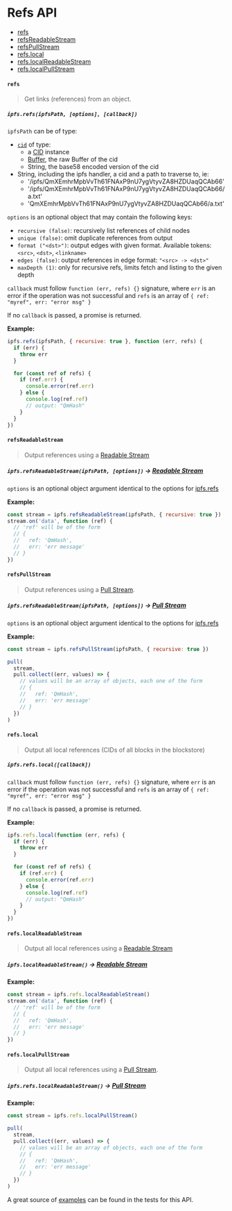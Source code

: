 # Refs API

* [refs](#refs)
* [refsReadableStream](#refsreadablestream)
* [refsPullStream](#refspullstream)
* [refs.local](#refslocal)
* [refs.localReadableStream](#refslocalreadablestream)
* [refs.localPullStream](#refslocalpullstream)

#### `refs`

> Get links (references) from an object.

##### `ipfs.refs(ipfsPath, [options], [callback])`

`ipfsPath` can be of type:

- [`cid`][cid] of type:
  - a [CID](https://github.com/ipfs/js-cid) instance
  - [Buffer][b], the raw Buffer of the cid
  - String, the base58 encoded version of the cid
- String, including the ipfs handler, a cid and a path to traverse to, ie:
  - '/ipfs/QmXEmhrMpbVvTh61FNAxP9nU7ygVtyvZA8HZDUaqQCAb66'
  - '/ipfs/QmXEmhrMpbVvTh61FNAxP9nU7ygVtyvZA8HZDUaqQCAb66/a.txt'
  - 'QmXEmhrMpbVvTh61FNAxP9nU7ygVtyvZA8HZDUaqQCAb66/a.txt'

`options` is an optional object that may contain the following keys:
  - `recursive (false)`: recursively list references of child nodes
  - `unique (false)`: omit duplicate references from output
  - `format ("<dst>")`: output edges with given format. Available tokens: `<src>`, `<dst>`, `<linkname>`
  - `edges (false)`: output references in edge format: `"<src> -> <dst>"`
  - `maxDepth (1)`: only for recursive refs, limits fetch and listing to the given depth

`callback` must follow `function (err, refs) {}` signature, where `err` is an error if the operation was not successful and `refs` is an array of `{ ref: "myref", err: "error msg" }`

If no `callback` is passed, a promise is returned.

**Example:**

```JavaScript
ipfs.refs(ipfsPath, { recursive: true }, function (err, refs) {
  if (err) {
    throw err
  }

  for (const ref of refs) {
    if (ref.err) {
      console.error(ref.err)
    } else {
      console.log(ref.ref)
      // output: "QmHash"
    }
  }
})
```

#### `refsReadableStream`

> Output references using a [Readable Stream][rs]

##### `ipfs.refsReadableStream(ipfsPath, [options])` -> [Readable Stream][rs]

`options` is an optional object argument identical to the options for [ipfs.refs](#refs)

**Example:**

```JavaScript
const stream = ipfs.refsReadableStream(ipfsPath, { recursive: true })
stream.on('data', function (ref) {
  // 'ref' will be of the form
  // {
  //   ref: 'QmHash',
  //   err: 'err message'
  // }
})
```

#### `refsPullStream`

> Output references using a [Pull Stream][ps].

##### `ipfs.refsReadableStream(ipfsPath, [options])` -> [Pull Stream][ps]

`options` is an optional object argument identical to the options for [ipfs.refs](#refs)

**Example:**

```JavaScript
const stream = ipfs.refsPullStream(ipfsPath, { recursive: true })

pull(
  stream,
  pull.collect((err, values) => {
    // values will be an array of objects, each one of the form
    // {
    //   ref: 'QmHash',
    //   err: 'err message'
    // }
  })
)
```

#### `refs.local`

> Output all local references (CIDs of all blocks in the blockstore)

##### `ipfs.refs.local([callback])`

`callback` must follow `function (err, refs) {}` signature, where `err` is an error if the operation was not successful and `refs` is an array of `{ ref: "myref", err: "error msg" }`

If no `callback` is passed, a promise is returned.

**Example:**

```JavaScript
ipfs.refs.local(function (err, refs) {
  if (err) {
    throw err
  }

  for (const ref of refs) {
    if (ref.err) {
      console.error(ref.err)
    } else {
      console.log(ref.ref)
      // output: "QmHash"
    }
  }
})
```

#### `refs.localReadableStream`

> Output all local references using a [Readable Stream][rs]

##### `ipfs.localReadableStream()` -> [Readable Stream][rs]

**Example:**

```JavaScript
const stream = ipfs.refs.localReadableStream()
stream.on('data', function (ref) {
  // 'ref' will be of the form
  // {
  //   ref: 'QmHash',
  //   err: 'err message'
  // }
})
```

#### `refs.localPullStream`

> Output all local references using a [Pull Stream][ps].

##### `ipfs.refs.localReadableStream()` -> [Pull Stream][ps]

**Example:**

```JavaScript
const stream = ipfs.refs.localPullStream()

pull(
  stream,
  pull.collect((err, values) => {
    // values will be an array of objects, each one of the form
    // {
    //   ref: 'QmHash',
    //   err: 'err message'
    // }
  })
)
```

A great source of [examples][] can be found in the tests for this API.

[examples]: https://github.com/ipfs/interface-ipfs-core/blob/master/src/files-regular
[b]: https://www.npmjs.com/package/buffer
[rs]: https://www.npmjs.com/package/readable-stream
[ps]: https://www.npmjs.com/package/pull-stream
[cid]: https://www.npmjs.com/package/cids
[blob]: https://developer.mozilla.org/en-US/docs/Web/API/Blob
